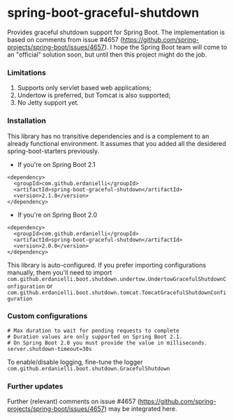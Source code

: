 # spring-boot-graceful-shutdown
Provides graceful shutdown support for Spring Boot.
The implementation is based on comments from issue #4657 (https://github.com/spring-projects/spring-boot/issues/4657).
I hope the Spring Boot team will come to an "official" solution soon, but until then this project might do the job. 

### Limitations

1. Supports only servlet based web applications;
2. Undertow is preferred, but Tomcat is also supported;
3. No Jetty support yet.

### Installation

This library has no transitive dependencies and is a complement to an already functional environment. 
It assumes that you added all the desidered spring-boot-starters previously.

- If you're on Spring Boot 2.1
```
<dependency>
  <groupId>com.github.erdanielli</groupId>
  <artifactId>spring-boot-graceful-shutdown</artifactId>
  <version>2.1.0</version>
</dependency>
```
- If you're on Spring Boot 2.0
```
<dependency>
  <groupId>com.github.erdanielli</groupId>
  <artifactId>spring-boot-graceful-shutdown</artifactId>
  <version>2.0.0</version>
</dependency>
```

This library is auto-configured. If you prefer importing configurations manually,
them you'll need to import `com.github.erdanielli.boot.shutdown.undertow.UndertowGracefulShutdownConfiguration` 
or `com.github.erdanielli.boot.shutdown.tomcat.TomcatGracefulShutdownConfiguration`

### Custom configurations

```
# Max duration to wait for pending requests to complete
# Duration values are only supported on Spring Boot 2.1.
# On Spring Boot 2.0 you must provide the value in milliseconds.
server.shutdown-timeout=30s    
```

To enable/disable logging, fine-tune the logger `com.github.erdanielli.boot.shutdown.GracefulShutdown`

### Further updates

Further (relevant) comments on issue #4657 (https://github.com/spring-projects/spring-boot/issues/4657) 
may be integrated here.